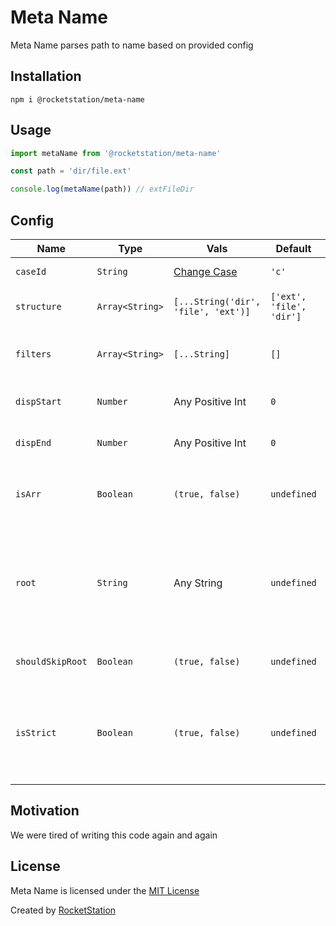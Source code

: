# Meta Name

Meta Name parses path to name based on provided config

## Installation

```
npm i @rocketstation/meta-name
```

## Usage

```javascript
import metaName from '@rocketstation/meta-name'

const path = 'dir/file.ext'

console.log(metaName(path)) // extFileDir
```

## Config

Name | Type | Vals | Default | Description
| - | - | - | - | - |
`caseId` | `String` | [Change Case](https://github.com/rocketstation/change-case) | `'c'` | Defines name case
`structure` | `Array<String>` | `[...String('dir', 'file', 'ext')]` | `['ext', 'file', 'dir']` | Defines name pattern
`filters` | `Array<String>` | `[...String]` | `[]` | Filters specified dirs, files, extensions
`dispStart` | `Number` | Any Positive Int | `0` | Skips `N` folders from start
`dispEnd` | `Number` | Any Positive Int | `0` | Skips `N` folders from end
`isArr` | `Boolean` | `(true, false)` | `undefined` | If `true`, returns `Array` instead of `String`
`root` | `String` | Any String | `undefined` | If set & path includes `root` folder, skips all folders before. Otherwise parses full path
`shouldSkipRoot` | `Boolean` | `(true, false)` | `undefined` | If `true`, skips `root` folder
`isStrict` | `Boolean` | `(true, false)` | `undefined` | If `true` & path not includes `root` folder, returns empty `String` or `Array`


## Motivation

We were tired of writing this code again and again

## License

Meta Name is licensed under the [MIT License](http://opensource.org/licenses/MIT)

Created by [RocketStation](http://rstation.io)
